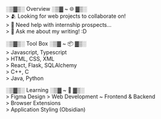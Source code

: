 ░▒▓▒░ Overview ░▒▓ ~ 🌐 ▓▒░         
\> 🫂 Looking for web projects to collaborate on!   
\> 📨 Need help with internship prospects...   
\> 📝 Ask me about my writing! :D     

░▒▓▒░ Tool Box ░▒▓ ~ 📦 ▓▒░       
\> Javascript, Typescript   
\> HTML, CSS, XML   
\> React, Flask, SQLAlchemy   
\> C++, C   
\> Java, Python   

░▒▓▒░ Learning ░▒▓ ~ 🌱 ▓▒░     
\> Figma Design
\> Web Development ~ Frontend & Backend   
\> Browser Extensions    
\> Application Styling (Obsidian)     
